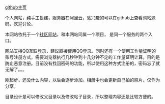 [github主页](https://github.com/JqhSdtz/laputa_sns)

个人网站，纯手工搭建，服务器在阿里云，感兴趣的可以在github上查看网站源码，欢迎讨论。

本网站依托于一个[社区网站](https://lpt.jqh.zone)，和本网站同属一个项目，
是同一个服务的两个入口。

网站支持QQ互联登录，建议直接使用QQ登录。同时还有一个使用工作量证明的账号注册方式，需要浏览器执行几秒钟到十几分钟不定的工作量证明计算。目的是防止恶意注册。目前没有找回密码的功能，所以使用这种方式注册的，密码忘了就无解了。。。

刚起步，还没什么内容，以后会逐步添加。相册中也会更新自己拍的照片，仅作为分享。

目录设计是可以修改父目录以及修改帖子目录，所以整理内容还是比较方便的。